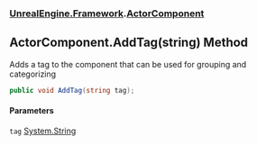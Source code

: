 ### [UnrealEngine.Framework](./UnrealEngine-Framework.md 'UnrealEngine.Framework').[ActorComponent](./UnrealEngine-Framework-ActorComponent.md 'UnrealEngine.Framework.ActorComponent')
## ActorComponent.AddTag(string) Method
Adds a tag to the component that can be used for grouping and categorizing  
```csharp
public void AddTag(string tag);
```
#### Parameters
<a name='UnrealEngine-Framework-ActorComponent-AddTag(string)-tag'></a>
`tag` [System.String](https://docs.microsoft.com/en-us/dotnet/api/System.String 'System.String')  
  
